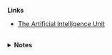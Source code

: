**Links**

* [The Artificial Intelligence Unit](https://github.com/theartificialintelligenceunit)

<br>

<details><summary><b>Notes</b></summary>

<br>

This hub host's the repositories of the <a href="https://theartificialintelligenceunit.github.io/intelligence/html/in-river-predictions.html">river levels intellligence pages</a>.  At present, end of May 2025, the product developers are editing/updating the pages; editing occurs during unobtrusive periods of the day. 

<br>
<br>

<h2>PERIODIC</h2>

Schedule: Once a week

<div style="margin-left:65px;">
    <img width="69%" height="69%" src="periodic.png" alt="States"/>
</div>

<br>
<br>

<h2>CONTINUOUS</h2>

Schedule: 6 days a week

<div style="margin-left:65px;">
    <img width="60%" height="60%" src="continuous.png" alt="States"/>
</div>

</details>

<br>
<br>

<br>
<br>

<br>
<br>

<br>
<br>


<!--

<details><summary><b>Notes</b></summary>

<ul>
  <li>configurations: Records data & modelling configurations.</li>
  <li>iac: Infrastructure as code scripts.</li>
</ul>

</details>

-->

